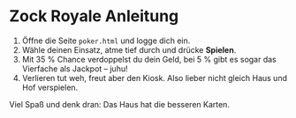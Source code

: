 # Zock Royale Anleitung

1. Öffne die Seite `poker.html` und logge dich ein.
2. Wähle deinen Einsatz, atme tief durch und drücke **Spielen**.
3. Mit 35 % Chance verdoppelst du dein Geld, bei 5 % gibt es sogar
   das Vierfache als Jackpot – juhu!
4. Verlieren tut weh, freut aber den Kiosk. Also lieber nicht gleich
   Haus und Hof verspielen.

Viel Spaß und denk dran: Das Haus hat die besseren Karten.
